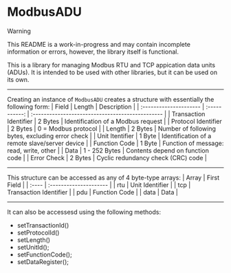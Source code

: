 # ModbusADU
> [!WARNING]
> This README is a work-in-progress and may contain incomplete information or errors, however, the library itself is functional.

This is a library for managing Modbus RTU and TCP appication data units (ADUs).
It is intended to be used with other libraries, but it can be used on its own.

---

Creating an instance of `ModbusADU` creates a structure with essentially the following form:
| Field                  | Length        | Description                                      |
| :--------------------- | :-----------: | :----------------------------------------------- |
| Transaction Identifier | 2 Bytes       | Identification of a Modbus request               |
| Protocol Identifier    | 2 Bytes       | 0 = Modbus protocol                              |
| Length                 | 2 Bytes       | Number of following bytes, excluding error check |
| Unit Itentifier        | 1 Byte        | Identification of a remote slave/server device   |
| Function Code          | 1 Byte        | Function of message: read, write, other          |
| Data                   | 1 - 252 Bytes | Contents depend on function code                 |
| Error Check            | 2 Bytes       | Cyclic redundancy check (CRC) code               |

---

This structure can be accessed as any of 4 byte-type arrays:
| Array | First Field            |
| :---- | :--------------------- |
| rtu   | Unit Identifier        |
| tcp   | Transaction Identifier |
| pdu   | Function Code          |
| data  | Data                   |

---

It can also be accessesd using the following methods:

- setTransactionId()
- setProtocolId()
- setLength()
- setUnitId();
- setFunctionCode();
- setDataRegister();

